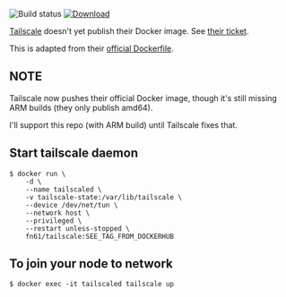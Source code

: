 ![Build status](https://github.com/function61/tailscale-dockerimage/workflows/Build/badge.svg)
[![Download](https://img.shields.io/docker/pulls/fn61/tailscale.svg?style=for-the-badge)](https://hub.docker.com/r/fn61/tailscale/)

[Tailscale](https://tailscale.com/) doesn't yet publish their Docker image.
See [their ticket](https://github.com/tailscale/tailscale/issues/295).

This is adapted from their [official Dockerfile](https://github.com/tailscale/tailscale/blob/main/Dockerfile).

NOTE
----

Tailscale now pushes their official Docker image, though it's still missing ARM builds (they only publish amd64).

I'll support this repo (with ARM build) until Tailscale fixes that.


Start tailscale daemon
----------------------

```console
$ docker run \
	-d \
	--name tailscaled \
	-v tailscale-state:/var/lib/tailscale \
	--device /dev/net/tun \
	--network host \
	--privileged \
	--restart unless-stopped \
	fn61/tailscale:SEE_TAG_FROM_DOCKERHUB
```

To join your node to network
----------------------------

```console
$ docker exec -it tailscaled tailscale up
```
